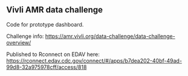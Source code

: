 ## Vivli AMR data challenge

Code for prototype dashboard. 

Challenge info: https://amr.vivli.org/data-challenge/data-challenge-overview/

Published to Rconnect on EDAV here: https://rconnect.edav.cdc.gov/connect/#/apps/b7dea202-40bf-49ad-99d8-32a975978cff/access/818


